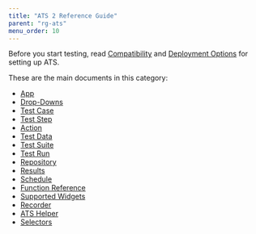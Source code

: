 ```yaml
---
title: "ATS 2 Reference Guide"
parent: "rg-ats"
menu_order: 10
---
```


Before you start testing, read [Compatibility](ov-compatibility) and [Deployment Options](ov-deployment) for setting up ATS.

These are the main documents in this category:

* [App](rg-two-app)
* [Drop-Downs](rg-two-drop-down)
* [Test Case](rg-two-test-case)
* [Test Step](rg-two-test-step)
* [Action](rg-two-action)
* [Test Data](rg-two-test-data)
* [Test Suite](rg-two-test-suite)
* [Test Run](rg-two-test-run)
* [Repository](rg-two-repository)
* [Results](rg-two-results)
* [Schedule](rg-two-schedule)
* [Function Reference](rg-two-function-reference)
* [Supported Widgets](rg-two-supported-widgets)
* [Recorder](rg-two-recorder)
* [ATS Helper](rg-two-ats-helper)
* [Selectors](rg-two-selectors)
